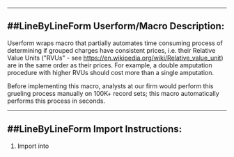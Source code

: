 --------------------------------------------------------------------------------------------------------------------------------
##LineByLineForm Userform/Macro Description:
--------------------------------------------------------------------------------------------------------------------------------

Userform wraps macro that partially automates time consuming process of determining if grouped charges have consistent prices, i.e.
their Relative Value Units ("RVUs" - see https://en.wikipedia.org/wiki/Relative_value_unit) are in the same order as their prices. 
For example, a double amputation procedure with higher RVUs should cost more than a single amputation.

Before implementing this macro, analysts at our firm would perform this grueling process manually on 100K+ record sets; this macro
automatically performs this process in seconds.


--------------------------------------------------------------------------------------------------------------------------------
##LineByLineForm Import Instructions:
--------------------------------------------------------------------------------------------------------------------------------

1. Import into 
